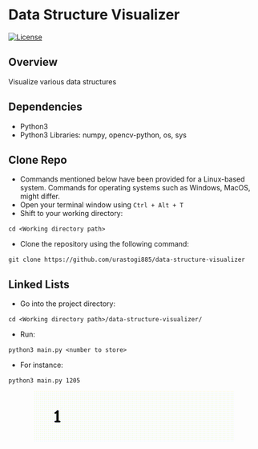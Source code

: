 # Data Structure Visualizer
[![License](https://img.shields.io/badge/License-MIT-blue.svg)](https://github.com/urastogi885/data-structure-visualizer/blob/master/LICENSE)

## Overview
Visualize various data structures

## Dependencies

- Python3
- Python3 Libraries: numpy, opencv-python, os, sys

## Clone Repo

- Commands mentioned below have been provided for a Linux-based system. Commands for operating systems such as Windows, 
MacOS, might differ.
- Open your terminal window using ```Ctrl + Alt + T```
- Shift to your working directory:
```
cd <Working directory path>
```

- Clone the repository using the following command:
```
git clone https://github.com/urastogi885/data-structure-visualizer
```

## Linked Lists

- Go into the project directory:
```
cd <Working directory path>/data-structure-visualizer/
```

- Run:
```
python3 main.py <number to store>
```

- For instance:
```
python3 main.py 1205
```

<p align="center">
  <img src=https://github.com/urastogi885/data-structure-visualizer/blob/master/gifs/linked_list.gif>
</p>